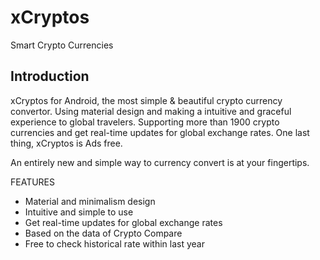 # xCryptos
Smart Crypto Currencies

## Introduction
xCryptos for Android, the most simple & beautiful crypto currency convertor. Using material design and making a intuitive and graceful experience to global travelers. Supporting more than 1900 crypto currencies and get real-time updates for global exchange rates. One last thing, xCryptos is Ads free.

An entirely new and simple way to currency convert is at your fingertips.

FEATURES
- Material and minimalism design
- Intuitive and simple to use
- Get real-time updates for global exchange rates
- Based on the data of Crypto Compare
- Free to check historical rate within last year
